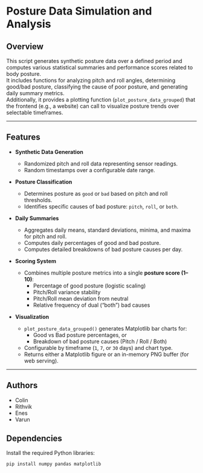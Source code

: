 # Posture Data Simulation and Analysis

## Overview
This script generates synthetic posture data over a defined period and computes various statistical summaries and performance scores related to body posture.  
It includes functions for analyzing pitch and roll angles, determining good/bad posture, classifying the cause of poor posture, and generating daily summary metrics.  
Additionally, it provides a plotting function (`plot_posture_data_grouped`) that the frontend (e.g., a website) can call to visualize posture trends over selectable timeframes.

---

## Features
- **Synthetic Data Generation**
  - Randomized pitch and roll data representing sensor readings.
  - Random timestamps over a configurable date range.
  
- **Posture Classification**
  - Determines posture as `good` or `bad` based on pitch and roll thresholds.
  - Identifies specific causes of bad posture: `pitch`, `roll`, or `both`.

- **Daily Summaries**
  - Aggregates daily means, standard deviations, minima, and maxima for pitch and roll.
  - Computes daily percentages of good and bad posture.
  - Computes detailed breakdowns of bad posture causes per day.

- **Scoring System**
  - Combines multiple posture metrics into a single **posture score (1–10)**:
    - Percentage of good posture (logistic scaling)
    - Pitch/Roll variance stability
    - Pitch/Roll mean deviation from neutral
    - Relative frequency of dual (“both”) bad causes

- **Visualization**
  - `plot_posture_data_grouped()` generates Matplotlib bar charts for:
    - Good vs Bad posture percentages, or  
    - Breakdown of bad posture causes (Pitch / Roll / Both)
  - Configurable by timeframe (`1`, `7`, or `30` days) and chart type.
  - Returns either a Matplotlib figure or an in-memory PNG buffer (for web serving).

---
## Authors
-  Colin
-  Rithvik
-  Enes
-  Varun

## Dependencies
Install the required Python libraries:
```bash
pip install numpy pandas matplotlib
